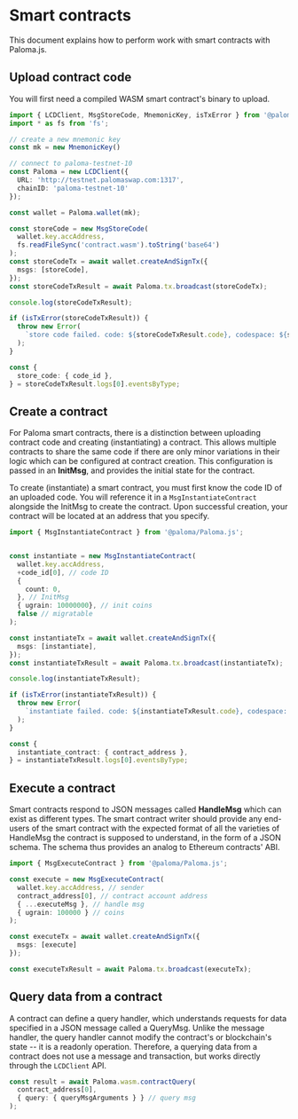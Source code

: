 # Smart contracts

This document explains how to perform work with smart contracts with Paloma.js.

## Upload contract code

You will first need a compiled WASM smart contract's binary to upload.

```ts
import { LCDClient, MsgStoreCode, MnemonicKey, isTxError } from '@paloma/Paloma.js';
import * as fs from 'fs';

// create a new mnemonic key
const mk = new MnemonicKey()

// connect to paloma-testnet-10
const Paloma = new LCDClient({
  URL: 'http://testnet.palomaswap.com:1317',
  chainID: 'paloma-testnet-10'
});

const wallet = Paloma.wallet(mk);

const storeCode = new MsgStoreCode(
  wallet.key.accAddress,
  fs.readFileSync('contract.wasm').toString('base64')
);
const storeCodeTx = await wallet.createAndSignTx({
  msgs: [storeCode],
});
const storeCodeTxResult = await Paloma.tx.broadcast(storeCodeTx);

console.log(storeCodeTxResult);

if (isTxError(storeCodeTxResult)) {
  throw new Error(
    `store code failed. code: ${storeCodeTxResult.code}, codespace: ${storeCodeTxResult.codespace}, raw_log: ${storeCodeTxResult.raw_log}`
  );
}

const {
  store_code: { code_id },
} = storeCodeTxResult.logs[0].eventsByType;
```

## Create a contract

For Paloma smart contracts, there is a distinction between uploading contract code and creating (instantiating) a contract. This allows multiple contracts to share the same code if there are only minor variations in their logic which can be configured at contract creation. This configuration is passed in an **InitMsg**, and provides the initial state for the contract.

To create (instantiate) a smart contract, you must first know the code ID of an uploaded code. You will reference it in a `MsgInstantiateContract` alongside the InitMsg to create the contract. Upon successful creation, your contract will be located at an address that you specify.

```ts
import { MsgInstantiateContract } from '@paloma/Paloma.js';


const instantiate = new MsgInstantiateContract(
  wallet.key.accAddress,
  +code_id[0], // code ID
  {
    count: 0,
  }, // InitMsg
  { ugrain: 10000000}, // init coins
  false // migratable
);

const instantiateTx = await wallet.createAndSignTx({
  msgs: [instantiate],
});
const instantiateTxResult = await Paloma.tx.broadcast(instantiateTx);

console.log(instantiateTxResult);

if (isTxError(instantiateTxResult)) {
  throw new Error(
    `instantiate failed. code: ${instantiateTxResult.code}, codespace: ${instantiateTxResult.codespace}, raw_log: ${instantiateTxResult.raw_log}`
  );
}

const {
  instantiate_contract: { contract_address },
} = instantiateTxResult.logs[0].eventsByType;
```

## Execute a contract

Smart contracts respond to JSON messages called **HandleMsg** which can exist as different types. The smart contract writer should provide any end-users of the smart contract with the expected format of all the varieties of HandleMsg the contract is supposed to understand, in the form of a JSON schema. The schema thus provides an analog to Ethereum contracts' ABI.

```ts
import { MsgExecuteContract } from '@paloma/Paloma.js';

const execute = new MsgExecuteContract(
  wallet.key.accAddress, // sender
  contract_address[0], // contract account address
  { ...executeMsg }, // handle msg
  { ugrain: 100000 } // coins
);

const executeTx = await wallet.createAndSignTx({
  msgs: [execute]
});

const executeTxResult = await Paloma.tx.broadcast(executeTx);
```

## Query data from a contract

A contract can define a query handler, which understands requests for data specified in a JSON message called a QueryMsg. Unlike the message handler, the query handler cannot modify the contract's or blockchain's state -- it is a readonly operation. Therefore, a querying data from a contract does not use a message and transaction, but works directly through the `LCDClient` API.

```ts
const result = await Paloma.wasm.contractQuery(
  contract_address[0],
  { query: { queryMsgArguments } } // query msg
);
```
